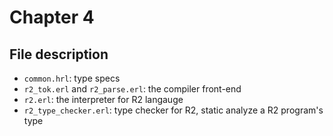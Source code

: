Chapter 4
=========

## File description

* `common.hrl`: type specs
* `r2_tok.erl` and `r2_parse.erl`: the compiler front-end
* `r2.erl`: the interpreter for R2 langauge
* `r2_type_checker.erl`: type checker for R2, static analyze a R2 program's type
